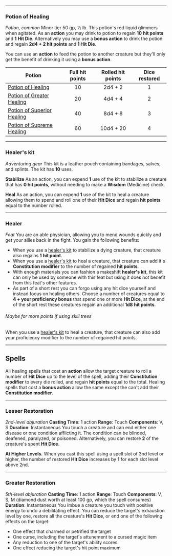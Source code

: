 ***
### Potion of Healing
*Potion, common* Minor tier
50 gp, ½ lb.
This potion's red liquid glimmers when agitated. As an **action** you may drink to potion to regain **10** **hit points** and **1** **Hit Die**. Alternatively you may use a **bonus action** to drink the potion and regain **2d4 + 2 hit points** and **1 Hit Die**.

You can use an **action** to feed the potion to another creature but they'll only get the benefit of drinking it using a **bonus action**.

| Potion | Full hit points | Rolled hit points | Dice restored |
| ---- | :--: | :--: | :--: |
| [Potion of Healing](https://5etools.com/items.html#potion%20of%20healing_dmg) | 10 | 2d4 + 2 | 1 |
| [Potion of Greater Healing](https://5etools.com/items.html#potion%20of%20greater%20healing_dmg) | 20 | 4d4 + 4 | 2 |
| [Potion of Superior Healing](https://5etools.com/items.html#potion%20of%20superior%20healing_dmg) | 40 | 8d4 + 8 | 3 |
| [Potion of Supreme Healing](https://5etools.com/items.html#potion%20of%20supreme%20healing_dmg) | 60 | 10d4 + 20 | 4 |
***
### Healer's kit
_Adventuring gear_
This kit is a leather pouch containing bandages, salves, and splints. The kit has **10** uses.

**Stabilize** As an action, you can expend **1** use of the kit to stabilize a creature that has **0 hit points**, without needing to make a **Wisdom** (Medicine) check.

**Heal** As an action, you can expend **1** use of the kit to heal a creature allowing them to spend and roll one of their **Hit Dice** and regain **hit points** equal to the number rolled.
***
### Healer
_Feat_
You are an able physician, allowing you to mend wounds quickly and get your allies back in the fight. You gain the following benefits:
- When you use a [healer's kit](https://5etools.com/items.html#healer's%20kit_phb) to stabilize a dying creature, that creature also regains **1** **hit point**.
- When you use a [healer's kit](https://5etools.com/items.html#healer's%20kit_phb) to heal a creature, that creature can add it's **Constitution modifier** to the number of regained **hit points**.
- With enough materials you can fashion a makeshift **healer's kit**, this kit can only be used by someone with this feat but using it does not benefit from this feat's other features.
- As part of a short rest you can forgo using any hit dice yourself and instead focus on healing others. Choose a number of creatures equal to **4 + your proficiency bonus** that spend one or more **Hit Dice**, at the end of the short rest these creatures regain an additional **1d8** **hit points**.
###### _Maybe for more points if using skill trees_ 
When you use a [healer's kit](https://5etools.com/items.html#healer's%20kit_phb) to heal a creature, that creature can also add your proficiency modifier to the number of regained hit points.
***
## Spells
All healing spells that cost an **action** allow the target creature to roll a number of **Hit Dice** up to the level of the spell, adding their **Constitution modifier** to every die rolled, and regain **hit points** equal to the total. Healing spells that cost a **bonus action** allow the same except the can't add their **Constitution modifier**.
***
### Lesser Restoration
_2nd-level abjuration_
**Casting Time**: 1 action
**Range**: Touch
**Components**: V, S
**Duration**: Instantaneous
You touch a creature and can end either one disease or one condition afflicting it. The condition can be blinded, deafened, paralyzed, or poisoned. Alternatively, you can restore **2** of the creature's spent **Hit Dice**.

**At Higher Levels.** When you cast this spell using a spell slot of 3nd level or higher, the number of restored **Hit Dice** increases by **1** for each slot level above 2nd.
***
### Greater Restoration
_5th-level abjuration_
**Casting Time**: 1 action
**Range**: Touch
**Components**: V, S, M (diamond dust worth at least 100 gp, which the spell consumes)
**Duration**: Instantaneous
You imbue a creature you touch with positive energy to undo a debilitating effect. You can reduce the target's exhaustion level by one, restore all the creature's **Hit Dice**, or end one of the following effects on the target:
- One effect that charmed or petrified the target
- One curse, including the target's attunement to a cursed magic item
- Any reduction to one of the target's ability scores
- One effect reducing the target's hit point maximum